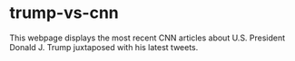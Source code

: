 # trump-vs-cnn
This webpage displays the most recent CNN articles about U.S. President Donald J. Trump juxtaposed with his latest tweets.
